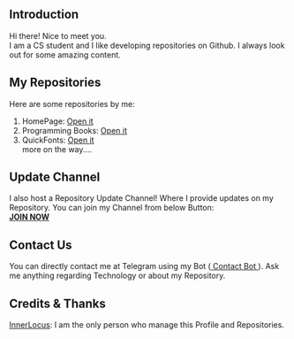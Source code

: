 <h2><b>Introduction</b></h2>
Hi there! Nice to meet you.<br>I am a CS student and I like developing repositories on Github. I always look out for some amazing content.
<h2><b>My Repositories</b></h2>
Here are some repositories by me:<ol>
<li>HomePage: <a href="https://github.com/EnergyLocus/energylocus.github.io/">Open it</a></li>
<li>Programming Books: <a href="https://github.com/EnergyLocus/programingbooks">Open it</a></li>
<li>QuickFonts: <a href="https://github.com/EnergyLocus/quickfonts">Open it</a></li>
more on the way....</ol>
<h2><b>Update Channel</b></h2>
I also host a Repository Update Channel! Where I provide updates on my Repository. You can join my Channel from below Button:<br>
<a href="https://telegram.me/EnergyLocusUPDATE"><b>JOIN NOW</b></a>
<h2><b>Contact Us</b></h2>
You can directly contact me at Telegram using my Bot (<a href="https://telegram.me/contact_jarvis_bot"> Contact Bot </a>). Ask me anything regarding Technology or about my Repository.
<h2><b>Credits &amp; Thanks</b></h2>
<a href="https://github.com/EnergyLocus">InnerLocus</a>: I am the only person who manage this Profile and Repositories.